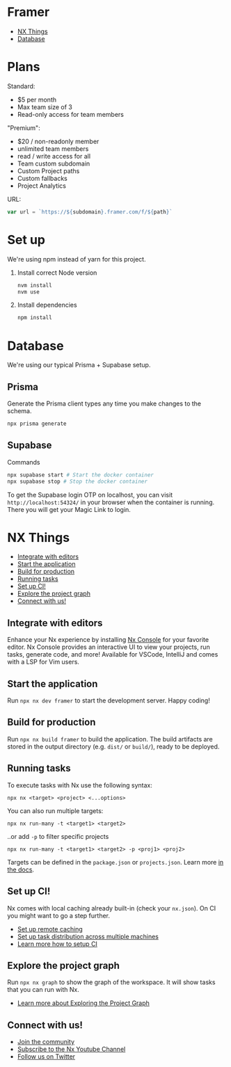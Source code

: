 # Framer


- [NX Things](#nx-things)
- [Database](#database)

# Plans

Standard:
- $5 per month
- Max team size of 3
- Read-only access for team members

"Premium":
- $20 / non-readonly member
- unlimited team members
- read / write access for all
- Team custom subdomain
- Custom Project paths
- Custom fallbacks
- Project Analytics

URL:
```ts
var url = `https://${subdomain}.framer.com/f/${path}`
```

# Set up

We're using npm instead of yarn for this project.

1. Install correct Node version
    ```bash
    nvm install
    nvm use
    ```
2. Install dependencies
    ```bash
    npm install
    ```

# Database

We're using our typical Prisma + Supabase setup.

## Prisma

Generate the Prisma client types any time you make changes to the schema.
```bash
npx prisma generate
```

## Supabase

Commands
```bash
npx supabase start # Start the docker container
npx supabase stop # Stop the docker container
```

To get the Supabase login OTP on localhost, you can visit `http://localhost:54324/` in your browser when the container is running. There you will get your Magic Link to login.

# NX Things

- [Integrate with editors](#integrate-with-editors)
- [Start the application](#start-the-application)
- [Build for production](#build-for-production)
- [Running tasks](#running-tasks)
- [Set up CI!](#set-up-ci)
- [Explore the project graph](#explore-the-project-graph)
- [Connect with us!](#connect-with-us)

## Integrate with editors

Enhance your Nx experience by installing [Nx Console](https://nx.dev/nx-console) for your favorite editor. Nx Console
provides an interactive UI to view your projects, run tasks, generate code, and more! Available for VSCode, IntelliJ and
comes with a LSP for Vim users.

## Start the application

Run `npx nx dev framer` to start the development server. Happy coding!

## Build for production

Run `npx nx build framer` to build the application. The build artifacts are stored in the output directory (e.g. `dist/` or `build/`), ready to be deployed.

## Running tasks

To execute tasks with Nx use the following syntax:

```
npx nx <target> <project> <...options>
```

You can also run multiple targets:

```
npx nx run-many -t <target1> <target2>
```

..or add `-p` to filter specific projects

```
npx nx run-many -t <target1> <target2> -p <proj1> <proj2>
```

Targets can be defined in the `package.json` or `projects.json`. Learn more [in the docs](https://nx.dev/features/run-tasks).

## Set up CI!

Nx comes with local caching already built-in (check your `nx.json`). On CI you might want to go a step further.

- [Set up remote caching](https://nx.dev/features/share-your-cache)
- [Set up task distribution across multiple machines](https://nx.dev/nx-cloud/features/distribute-task-execution)
- [Learn more how to setup CI](https://nx.dev/recipes/ci)

## Explore the project graph

Run `npx nx graph` to show the graph of the workspace.
It will show tasks that you can run with Nx.

- [Learn more about Exploring the Project Graph](https://nx.dev/core-features/explore-graph)

## Connect with us!

- [Join the community](https://nx.dev/community)
- [Subscribe to the Nx Youtube Channel](https://www.youtube.com/@nxdevtools)
- [Follow us on Twitter](https://twitter.com/nxdevtools)
